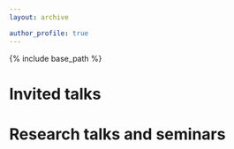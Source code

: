 ```yaml
---
layout: archive

author_profile: true
---
```


{% include base_path %}

Invited talks
======


Research talks and seminars
======

